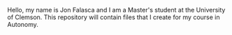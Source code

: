 Hello, my name is Jon Falasca and I am a Master's student at the University of Clemson. This repository will contain files that I create for my course in Autonomy. 

